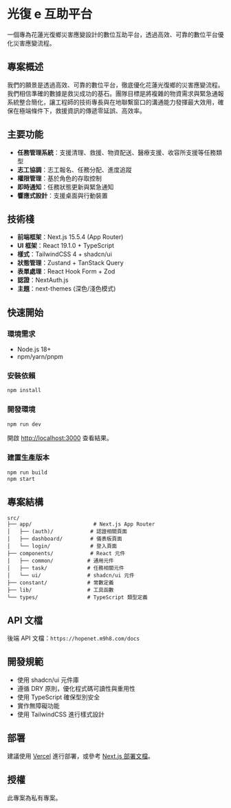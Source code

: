 # 光復 e 互助平台

一個專為花蓮光復鄉災害應變設計的數位互助平台，透過高效、可靠的數位平台優化災害應變流程。

## 專案概述

我們的願景是透過高效、可靠的數位平台，徹底優化花蓮光復鄉的災害應變流程。我們相信準確的數據是救災成功的基石。團隊目標是將複雜的物資需求與緊急通報系統整合簡化，讓工程師的技術專長與在地聯繫窗口的溝通能力發揮最大效用，確保在極端條件下，救援資訊的傳遞零延誤、高效率。

## 主要功能

- **任務管理系統**：支援清理、救援、物資配送、醫療支援、收容所支援等任務類型
- **志工協調**：志工報名、任務分配、進度追蹤
- **權限管理**：基於角色的存取控制
- **即時通知**：任務狀態更新與緊急通知
- **響應式設計**：支援桌面與行動裝置

## 技術棧

- **前端框架**：Next.js 15.5.4 (App Router)
- **UI 框架**：React 19.1.0 + TypeScript
- **樣式**：TailwindCSS 4 + shadcn/ui
- **狀態管理**：Zustand + TanStack Query
- **表單處理**：React Hook Form + Zod
- **認證**：NextAuth.js
- **主題**：next-themes (深色/淺色模式)

## 快速開始

### 環境需求

- Node.js 18+
- npm/yarn/pnpm

### 安裝依賴

```bash
npm install
```

### 開發環境

```bash
npm run dev
```

開啟 [http://localhost:3000](http://localhost:3000) 查看結果。

### 建置生產版本

```bash
npm run build
npm start
```

## 專案結構

```
src/
├── app/                    # Next.js App Router
│   ├── (auth)/            # 認證相關頁面
│   ├── dashboard/         # 儀表板頁面
│   └── login/             # 登入頁面
├── components/            # React 元件
│   ├── common/           # 通用元件
│   ├── task/             # 任務相關元件
│   └── ui/               # shadcn/ui 元件
├── constant/             # 常數定義
├── lib/                  # 工具函數
└── types/                # TypeScript 類型定義
```

## API 文檔

後端 API 文檔：`https://hopenet.m9h8.com/docs`

## 開發規範

- 使用 shadcn/ui 元件庫
- 遵循 DRY 原則，優化程式碼可讀性與重用性
- 使用 TypeScript 確保型別安全
- 實作無障礙功能
- 使用 TailwindCSS 進行樣式設計

## 部署

建議使用 [Vercel](https://vercel.com) 進行部署，或參考 [Next.js 部署文檔](https://nextjs.org/docs/app/building-your-application/deploying)。

## 授權

此專案為私有專案。
